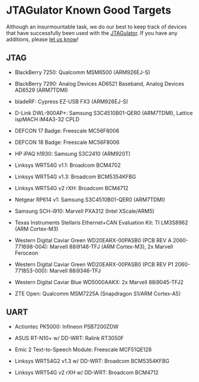 JTAGulator Known Good Targets
=============================

Although an insurmountable task, we do our best to keep track of devices that have successfully been used with the [JTAGulator][1]. If you have any additions, please [let us know][2]!


JTAG
----

* BlackBerry 7250: Qualcomm MSM6500 (ARM926EJ-S)

* BlackBerry 7290: Analog Devices AD6521 Baseband, Analog Devices AD6529 (ARM7TDMI)

* bladeRF: Cypress EZ-USB FX3 (ARM926EJ-S)

* D-Link DWL-900AP+: Samsung S3C4510B01-QER0 (ARM7TDMI), Lattice ispMACH iM4A3-32 CPLD

* DEFCON 17 Badge: Freescale MC56F8006

* DEFCON 18 Badge: Freescale MC56F8006

* HP iPAQ h1930: Samsung S3C2410 (ARM920T)

* Linksys WRT54G v1.1: Broadcom BCM4702

* Linksys WRT54G v1.3: Broadcom BCM5354KFBG

* Linksys WRT54G v2 rXH: Broadcom BCM4712

* Netgear RP614 v1: Samsung S3C4510B01-QER0 (ARM7TDMI)

* Samsung SCH-i910: Marvell PXA312 (Intel XScale/ARM5)

* Texas Instruments Stellaris Ethernet+CAN Evaluation Kit: TI LM3S8962 (ARM Cortex-M3)

* Western Digital Caviar Green WD20EARX-00PASB0 (PCB REV A 2060-771698-004): Marvell 88i9146-TFJ (ARM Cortex-M3), 2x Marvell Feroceon

* Western Digital Caviar Green WD20EARX-00PASB0 (PCB REV P1 2060-771853-000): Marvell 88i9346-TFJ

* Western Digital Caviar Blue WD5000AAKX: 2x Marvell 88i9045-TFJ2

* ZTE Open: Qualcomm MSM7225A (Snapdragon S1/ARM Cortex-A5)


UART
----

* Actiontec PK5000: Infineon PSB7200ZDW

* ASUS RT-N10+ w/ DD-WRT: Ralink RT3050F

* Emic 2 Text-to-Speech Module: Freescale MCF51QE128

* Linksys WRT54G2 v1.3 w/ DD-WRT: Broadcom BCM5354KFBG

* Linksys WRT54G v2 rXH w/ DD-WRT: Broadcom BCM4712


[1]: http://www.jtagulator.com
[2]: http://www.grandideastudio.com/contact/

